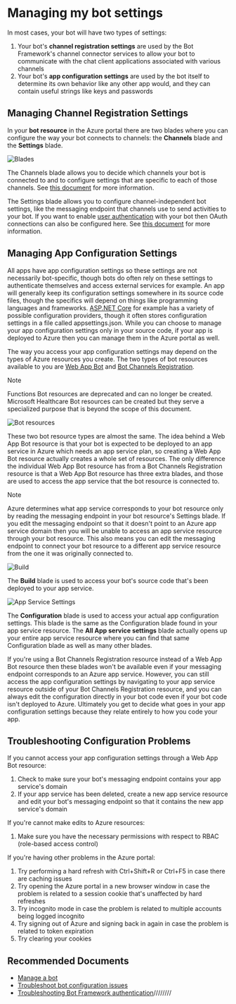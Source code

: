 <properties
	pageTitle="Managing my bot settings"
	description="Managing my bot settings"
	service="Microsoft.BotService"
	resource="botServices"
	authors="v-kydela,sanu-n,meetshamir"
	ms.author="v-kydela,snandan,andreo,saziz"
	displayOrder="104"
	selfHelpType="resource"
	supportTopicIds="32688614"
	resourceTags=""
	productPesIds="16152"
	cloudEnvironments="public,BlackForest,Fairfax,Mooncake"
	articleId="1C1B5100-DF66-4A9C-8CBA-979D2B10D8C2"
/>

# Managing my bot settings

In most cases, your bot will have two types of settings:

1. Your bot's **channel registration settings** are used by the Bot Framework's channel connector services to allow your bot to communicate with the chat client applications associated with various channels
1. Your bot's **app configuration settings** are used by the bot itself to determine its own behavior like any other app would, and they can contain useful strings like keys and passwords

## **Managing Channel Registration Settings**

In your **bot resource** in the Azure portal there are two blades where you can configure the way your bot connects to channels: the **Channels** blade and the **Settings** blade.

![Blades](https://i.stack.imgur.com/R5xgh.png)

The Channels blade allows you to decide which channels your bot is connected to and to configure settings that are specific to each of those channels. See [this document](https://docs.microsoft.com/azure/bot-service/bot-service-manage-channels) for more information.

The Settings blade allows you to configure channel-independent bot settings, like the messaging endpoint that channels use to send activities to your bot. If you want to enable [user authentication](https://docs.microsoft.com/azure/bot-service/bot-builder-authentication) with your bot then OAuth connections can also be configured here. See [this document](https://docs.microsoft.com/azure/bot-service/bot-service-manage-settings) for more information.

## **Managing App Configuration Settings**

All apps have app configuration settings so these settings are not necessarily bot-specific, though bots do often rely on these settings to authenticate themselves and access external services for example. An app will generally keep its configuration settings somewhere in its source code files, though the specifics will depend on things like programming languages and frameworks. [ASP.NET Core](https://docs.microsoft.com/aspnet/core/fundamentals/configuration) for example has a variety of possible configuration providers, though it often stores configuration settings in a file called appsettings.json. While you can choose to manage your app configuration settings only in your source code, if your app is deployed to Azure then you can manage them in the Azure portal as well.

The way you access your app configuration settings may depend on the types of Azure resources you create. The two types of bot resources available to you are [Web App Bot](https://docs.microsoft.com/azure/bot-service/abs-quickstart) and [Bot Channels Registration](https://docs.microsoft.com/azure/bot-service/bot-service-quickstart-registration).

> [!NOTE]
> Functions Bot resources are deprecated and can no longer be created. Microsoft Healthcare Bot resources can be created but they serve a specialized purpose that is beyond the scope of this document.

![Bot resources](https://i.stack.imgur.com/JvjgD.png)

These two bot resource types are almost the same. The idea behind a Web App Bot resource is that your bot is expected to be deployed to an app service in Azure which needs an app service plan, so creating a Web App Bot resource actually creates a whole set of resources. The only difference the individual Web App Bot resource has from a Bot Channels Registration resource is that a Web App Bot resource has three extra blades, and those are used to access the app service that the bot resource is connected to.

> [!NOTE]
> Azure determines what app service corresponds to your bot resource only by reading the messaging endpoint in your bot resource's Settings blade. If you edit the messaging endpoint so that it doesn't point to an Azure app service domain then you will be unable to access an app service resource through your bot resource. This also means you can edit the messaging endpoint to connect your bot resource to a different app service resource from the one it was originally connected to.

![Build](https://i.stack.imgur.com/55H8U.png)

The **Build** blade is used to access your bot's source code that's been deployed to your app service.

![App Service Settings](https://i.stack.imgur.com/031Nz.png)

The **Configuration** blade is used to access your actual app configuration settings. This blade is the same as the Configuration blade found in your app service resource. The **All App service settings** blade actually opens up your entire app service resource where you can find that same Configuration blade as well as many other blades.

If you're using a Bot Channels Registration resource instead of a Web App Bot resource then these blades won't be available even if your messaging endpoint corresponds to an Azure app service. However, you can still access the app configuration settings by navigating to your app service resource outside of your Bot Channels Registration resource, and you can always edit the configuration directly in your bot code even if your bot code isn't deployed to Azure. Ultimately you get to decide what goes in your app configuration settings because they relate entirely to how you code your app.

## **Troubleshooting Configuration Problems**

If you cannot access your app configuration settings through a Web App Bot resource:

1. Check to make sure your bot's messaging endpoint contains your app service's domain
1. If your app service has been deleted, create a new app service resource and edit your bot's messaging endpoint so that it contains the new app service's domain

If you're cannot make edits to Azure resources:

1. Make sure you have the necessary permissions with respect to RBAC (role-based access control)

If you're having other problems in the Azure portal:

1. Try performing a hard refresh with Ctrl+Shift+R or Ctrl+F5 in case there are caching issues
1. Try opening the Azure portal in a new browser window in case the problem is related to a session cookie that's unaffected by hard refreshes
1. Try incognito mode in case the problem is related to multiple accounts being logged incognito
1. Try signing out of Azure and signing back in again in case the problem is related to token expiration
1. Try clearing your cookies

## **Recommended Documents**

- [Manage a bot](https://docs.microsoft.com/azure/bot-service/bot-service-manage-overview)
- [Troubleshoot bot configuration issues](https://docs.microsoft.com/azure/bot-service/bot-service-troubleshoot-bot-configuration)
- [Troubleshooting Bot Framework authentication](https://docs.microsoft.com/azure/bot-service/bot-service-troubleshoot-authentication-problems)////////
